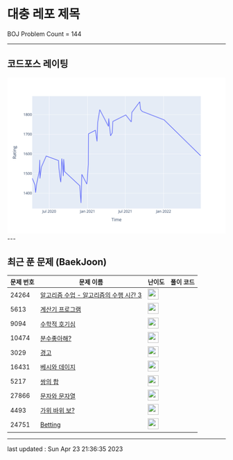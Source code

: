 # 대충 레포 제목

BOJ Problem Count = 144

---

## 코드포스 레이팅
[![Rating Graph](./cfStats.svg)](https://github.com/ingyu1008/Algorithm-Problem-Solving/blob/master/cfStats.html)---

## 최근 푼 문제 (BaekJoon)
| 문제 번호 | 문제 이름 | 난이도 | 풀이 코드 |
| --- | --- | --- | --- |
| 24264 | [알고리즘 수업 - 알고리즘의 수행 시간 3](https://www.acmicpc.net/problem/24264) | <img height="25px" width="25px=" src="https://static.solved.ac/tier_small/3.svg"/> |  |
| 5613 | [계산기 프로그램](https://www.acmicpc.net/problem/5613) | <img height="25px" width="25px=" src="https://static.solved.ac/tier_small/3.svg"/> |  |
| 9094 | [수학적 호기심](https://www.acmicpc.net/problem/9094) | <img height="25px" width="25px=" src="https://static.solved.ac/tier_small/3.svg"/> |  |
| 10474 | [분수좋아해?](https://www.acmicpc.net/problem/10474) | <img height="25px" width="25px=" src="https://static.solved.ac/tier_small/3.svg"/> |  |
| 3029 | [경고](https://www.acmicpc.net/problem/3029) | <img height="25px" width="25px=" src="https://static.solved.ac/tier_small/3.svg"/> |  |
| 16431 | [베시와 데이지](https://www.acmicpc.net/problem/16431) | <img height="25px" width="25px=" src="https://static.solved.ac/tier_small/3.svg"/> |  |
| 5217 | [쌍의 합](https://www.acmicpc.net/problem/5217) | <img height="25px" width="25px=" src="https://static.solved.ac/tier_small/3.svg"/> |  |
| 27866 | [문자와 문자열](https://www.acmicpc.net/problem/27866) | <img height="25px" width="25px=" src="https://static.solved.ac/tier_small/1.svg"/> |  |
| 4493 | [가위 바위 보?](https://www.acmicpc.net/problem/4493) | <img height="25px" width="25px=" src="https://static.solved.ac/tier_small/3.svg"/> |  |
| 24751 | [Betting](https://www.acmicpc.net/problem/24751) | <img height="25px" width="25px=" src="https://static.solved.ac/tier_small/2.svg"/> |  |


---

last updated : Sun Apr 23 21:36:35 2023

